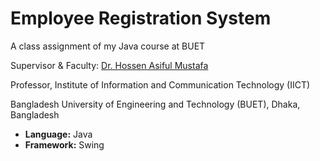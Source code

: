 # Employee Registration System
A class assignment of my Java course at BUET

Supervisor & Faculty: [Dr. Hossen Asiful Mustafa](https://hossenmustafa.buet.ac.bd/)

Professor, Institute of Information and Communication Technology (IICT)

Bangladesh University of Engineering and Technology (BUET), Dhaka, Bangladesh


- **Language:** Java
- **Framework:** Swing
